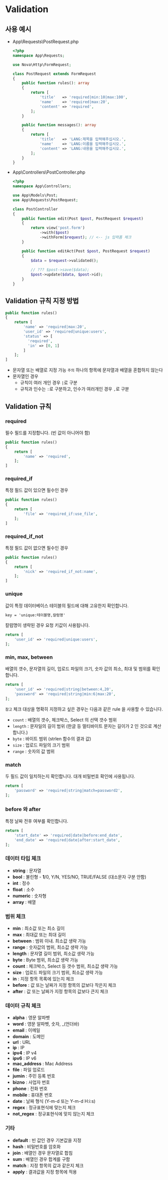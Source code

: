 # Validation

## 사용 예시

- App\Requests\PostRequest.php
    ```php
    <?php
    namespace App\Requests;
    
    use Nova\Http\FormRequest;
    
    class PostRequest extends FormRequest
    {
        public function rules(): array
        {
            return [
                'title'   => 'required|min:10|max:100',
                'name'    => 'required|max:20',
                'content' => 'required',
            ];
        }
    
        public function messages(): array
        {
            return [
                'title'   => 'LANG:제목을 입력해주십시오.',
                'name'    => 'LANG:이름을 입력해주십시오.',
                'content' => 'LANG:내용을 입력해주십시오.',
            ];
        }
    }
    ```

- App\Controllers\PostController.php
    ```php
    <?php
    namespace App\Controllers;
    
    use App\Models\Post;
    use App\Requests\PostRequest;
    
    class PostController
    {
        public function edit(Post $post, PostRequest $request)
        {
            return view('post.form')
                ->with($post)
                ->withForm($request); // <-- js 입력폼 체크 
        }
    
        public function editAct(Post $post, PostRequest $request)
        {
            $data = $request->validated();
            
            // ??? $post->save($data);
            $post->update($data, $post->id);
        }
    }
    ```

## Validation 규칙 지정 방법

  ```php
  public function rules()
  {
      return [
          'name' => 'required|max:20',
          'user_id' => 'required|unique:users',
          'status' => [
            'required',
            'in' => [0, 1]
          ]
      ];
  ]
  ```

- 문자열 또는 배열로 지정 가능 `주의` 하나의 항목에 문자열과 배열을 혼합하지 않는다
- 문자열인 경우
  - 규칙이 여러 개인 경우 `|`로 구분
  - 규칙과 인수는 `:`로 구분하고, 인수가 여러개인 경우 `,`로 구분


## Validation 규칙

### required

필수 필드를 지정합니다. (빈 값이 아니어야 함)

```php
public function rules()
{
    return [
        'name' => 'required',
    ];
]
```

### required_if

특정 필드 값이 있으면 필수인 경우

```php
public function rules()
{
    return [
        'file' => 'required_if:use_file',
    ];
]
```

### required_if_not

특정 필드 값이 없으면 필수인 경우

```php
public function rules()
{
    return [
        'nick' => 'required_if_not:name',
    ];
]
```

### unique

값이 특정 데이터베이스 테이블의 필드에 대해 고유한지 확인합니다.

```html
key = 'unique:테이블명,칼럼명'
```

칼럼명이 생략된 경우 요청 키값이 사용됩니다.


```php
return [
    'user_id' => 'required|unique:users',
];
```

### min, max, between

배열의 갯수, 문자열의 길이, 업로드 파일의 크기, 숫자 값의 최소, 최대 및 범위를 확인합니다.

```php
return [
    'user_id' => 'required|string|between:4,20',
    'password' => 'required|string|min:6|max:20',
];
```
`참고` 체크 대상을 명확히 지정하고 싶은 경우는 다음과 같은 rule 을 사용할 수 있습니다. 

- `count` : 배열의 갯수, 체크박스, Select 의 선택 갯수 범위
- `length` : 문자일의 길이 범위 (한글 등 멀티바이트 문자는 길이가 2 인 것으로 계산합니다.)
- `byte` : 바이트 범위 (strlen 함수의 결과 값)
- `size` : 업로드 파일의 크기 범위
- `range` : 숫자의 값 범위

### match

두 필드 값이 일치하는지 확인합니다. 대개 비밀번호 확인에 사용됩니다.

```php
return [
    'password' => 'required|string|match=password2',
];
```

### before 와 after

특정 날짜 전후 여부를 확인합니다.

```php
return [
    'start_date' => 'required|date|before:end_date',
    'end_date' => 'required|date|after:start_date',
];
```

### 데이터 타입 체크

- **string** : 문자열
- **bool** : 불린형 - **1**/0, Y/N, YES/NO, TRUE/FALSE (대소문자 구분 안함)
- **int** : 정수
- **float** : 소수
- **numeric** : 숫자형
- **array** : 배열

### 범위 체크

- **min** : 최소값 또는 최소 길이
- **max** : 최대값 또는 최대 길이
- **between** : 범위 이내. 최소값 생략 가능
- **range** : 숫자값의 범위, 최소값 생략 가능
- **length** : 문자열 길이 범위, 최소값 생략 가능
- **byte** : Byte 범위, 최소값 생략 가능
- **count** : 체크박스, Select 등 갯수 범위, 최소값 생략 가능
- **size** : 업로드 파일의 크기 범위, 최소값 생략 가능
- **in** : 지정 항목 목록에 있는지 체크
- **before** : 값 또는 날짜가 지정 항목의 값보다 작은지 체크
- **after** : 값 또는 날짜가 지정 항목의 값보다 큰지 체크

### 데이터 규칙 체크

- **alpha** : 영문 알파벳
- **word** : 영문 알파벳, 숫자, _(언더바)
- **email** : 이메일
- **domain** : 도메인
- **url** : URL
- **ip** : IP
- **ipv4** : IP v4
- **ipv6** : IP v6
- **mac_address** : Mac Address
- **file** : 파일 업로드
- **jumin** : 주민 등록 번호
- **bizno** : 사업자 번호
- **phone** : 전화 번호
- **mobile** : 휴대폰 번호
- **date** : 날짜 형식 (Y-m-d 또는 Y-m-d H:i:s)
- **regex** : 정규표현식에 맞는지 체크
- **not_regex** : 정규표현식에 맞지 않는지 체크

### 기타
- **default** : 빈 값인 경우 기본값을 지정
- **hash** : 비밀번호를 암호화
- **join** : 배열인 경우 문자열로 합침
- **sum** : 배열인 경우 합계를 구함
- **match** : 지정 항목의 값과 같은지 체크
- **apply** : 결과값을 지정 항목에 적용
